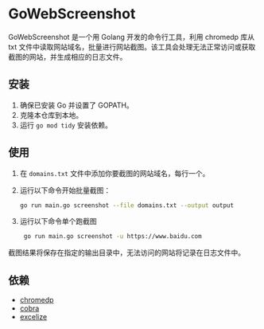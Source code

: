 # GoWebScreenshot

GoWebScreenshot 是一个用 Golang 开发的命令行工具，利用 chromedp 库从 txt 文件中读取网站域名，批量进行网站截图。该工具会处理无法正常访问或获取截图的网站，并生成相应的日志文件。

## 安装

1. 确保已安装 Go 并设置了 GOPATH。
2. 克隆本仓库到本地。
3. 运行 `go mod tidy` 安装依赖。

## 使用

1. 在 `domains.txt` 文件中添加你要截图的网站域名，每行一个。
2. 运行以下命令开始批量截图：
    ```sh
    go run main.go screenshot --file domains.txt --output output
    ```
   
3. 运行以下命令单个跑截图
   ```sh
    go run main.go screenshot -u https://www.baidu.com
   ```

截图结果将保存在指定的输出目录中，无法访问的网站将记录在日志文件中。

## 依赖

- [chromedp](https://github.com/chromedp/chromedp)
- [cobra](https://github.com/spf13/cobra)
- [excelize](https://github.com/xuri/excelize/v2)